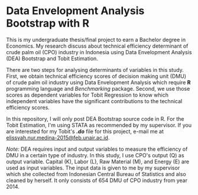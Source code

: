 # Data Envelopment Analysis Bootstrap with R
This is my undergraduate thesis/final project to earn a Bachelor degree in Economics. My research discuss about technical efficiency determinant of crude palm oil (CPO) industry in Indonesia using Data Envelopment Analysis (DEA) Bootstrap and Tobit Estimation.

There are two steps for analysing determinants of variables in this study. First, we obtain technical efficiency scores of decision making unit (DMU) of crude palm oil industry using Data Envelopment Analysis which require __R__ programming language and _Benchmarking_ package.
Second, we use those scores as dependent variables for Tobit Regression to know which independent variables have the significant contributions to the technical efficiency scores.

In this repository, I will only post DEA Bootstrap source code in R. For the Tobit Estimation, I'm using STATA as recommended by my supervisor. If you are interested for my Tobit's *__.do__* file for this project, e-mail me at elissyah.nur.medina-2015@feb.unair.ac.id.

*Note:*
DEA requires input and output variables to measure the efficiency of DMU in a certain type of industry.
In this study, I use CPO's output (Q) as output variable. Capital (K), Labor (L), Raw Material (M), and Energy (E) are used as input variables.
The input data is given to me by my supervisor which she collected from Indonesian Central Bureau of Statistics and also cleaned by herself. It only consists of 654 DMU of CPO industry from year 2014.

